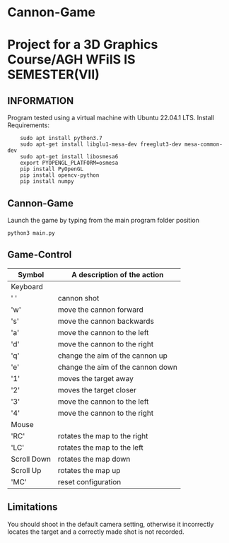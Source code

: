 # Cannon-Game
Project for a 3D Graphics Course/AGH WFiIS IS SEMESTER(VII)
====================

INFORMATION
-----------
Program tested using a virtual machine with Ubuntu 22.04.1 LTS.
Install Requirements: 

        sudo apt install python3.7
        sudo apt-get install libglu1-mesa-dev freeglut3-dev mesa-common-dev
        sudo apt-get install libosmesa6
        export PYOPENGL_PLATFORM=osmesa
        pip install PyOpenGL
        pip install opencv-python
        pip install numpy

Cannon-Game
-----------------------
Launch the game by typing from the main program folder position

    python3 main.py

Game-Control
-----------------------
| Symbol    |   A description of the action
|-----------|--------------------------------------
| Keyboard  |
|   ' '     |     cannon shot
|   'w'     |     move the cannon forward
|   's'     |     move the cannon backwards
|   'a'     |     move the cannon to the left
|   'd'     |     move the cannon to the right
|   'q'     |     change the aim of the cannon up
|   'e'     |     change the aim of the cannon down
|   '1'     |     moves the target away
|   '2'     |     moves the target closer
|   '3'     |     move the cannon to the left
|   '4'     |     move the cannon to the right
|   Mouse   |     
|   'RC'    |     rotates the map to the right
|   'LC'    |     rotates the map to the left
|Scroll Down|     rotates the map down
|Scroll Up  |     rotates the map up
|   'MC'    |     reset configuration

Limitations
------------
You should shoot in the default camera setting, otherwise it incorrectly locates the target and a correctly made shot is not recorded.

